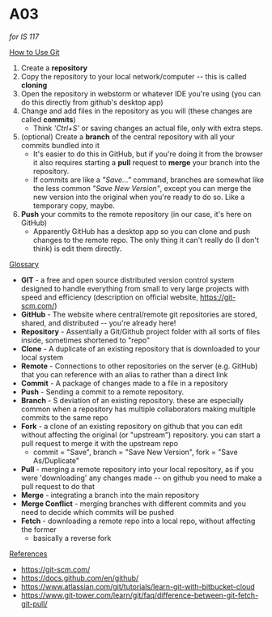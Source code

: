 # A03
*for IS 117*

<u>How to Use Git</u>
1. Create a **repository**
2. Copy the repository to your local network/computer -- this is called **cloning**
3. Open the repository in webstorm or whatever IDE you're using (you can do this directly from github's desktop app)
4. Change and add files in the repository as you will (these changes are called **commits**)
   - Think *'Ctrl+S'* or saving changes an actual file, only with extra steps.
5. (optional) Create a **branch** of the central repository with all your commits bundled into it
   - It's easier to do this in GitHub, but if you're doing it from the browser it also requires starting a **pull** request to **merge** your branch into the repository.
   - If commits are like a *"Save..."* command, branches are somewhat like the less common *"Save New Version"*, except you can merge the new version into the original when you're ready to do so. Like a temporary copy, maybe.
6. **Push** your commits to the remote repository (in our case, it's here on GitHub)
   - Apparently GitHub has a desktop app so you can clone and push changes to the remote repo. The only thing it can't really do (I don't think) is edit them directly.

<u>Glossary</u>

- **GIT** - a free and open source distributed version control system designed to handle everything from small to very large projects with speed and efficiency (description on official website, https://git-scm.com/)
- **GitHub** - The website where central/remote git repositories are stored, shared, and distributed -- you're already here!
- **Repository** - Assentially a Git/Github project folder with all sorts of files inside, sometimes shortened to "repo"
- **Clone** - A duplicate of an existing repository that is downloaded to your local system
- **Remote** - Connections to other repositories on the server (e.g. GitHub) that you can reference with an alias to rather than a direct link
- **Commit** - A package of changes made to a file in a repository
- **Push** - Sending a commit to a remote repository.
- **Branch** - S deviation of an existing repository. these are especially common when a repository has multiple collaborators making multiple commits to the same repo
- **Fork** - a clone of an existing repository on github that you can edit without affecting the original (or "upstream") repository. you can start a pull request to merge it with the upstream repo
  - commit = "Save", branch = "Save New Version", fork = "Save As/Duplicate"
- **Pull** - merging a remote repository into your local repository, as if you were 'downloading' any changes made -- on github you need to make a pull request to do that
- **Merge** - integrating a branch into the main repository
- **Merge Conflict** - merging branches with different commits and you need to decide which commits will be pushed
- **Fetch** - downloading a remote repo into a local repo, without affecting the former
  - basically a reverse fork

<u>References</u>
- https://git-scm.com/
- https://docs.github.com/en/github/
- https://www.atlassian.com/git/tutorials/learn-git-with-bitbucket-cloud
- https://www.git-tower.com/learn/git/faq/difference-between-git-fetch-git-pull/